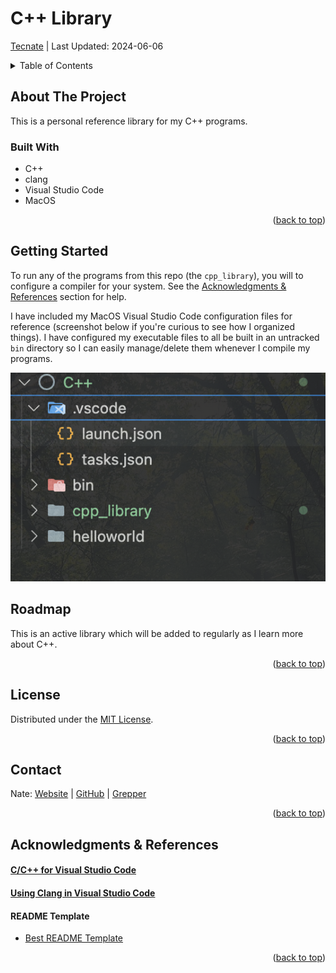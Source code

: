<a id="readme-top"></a>

# C++ Library

<a href="https://tecnate.dev" target="_blank" rel="author">Tecnate</a> | Last Updated: 2024-06-06

<!-- TABLE OF CONTENTS -->
<details>
  <summary>Table of Contents</summary>
  <ol>
    <li>
      <a href="#about-the-project">About The Project</a>
      <ul>
        <li><a href="#built-with">Built With</a></li>
      </ul>
    </li>
    <li>
      <a href="#getting-started">Getting Started</a>
      <ul>
        <li><a href="#prerequisites">Prerequisites</a></li>
        <li><a href="#installation">Installation</a></li>
      </ul>
    </li>
    <li><a href="#usage">Usage</a></li>
    <li><a href="#roadmap">Roadmap</a></li>
    <li><a href="#contributing">Contributing</a></li>
    <li><a href="#license">License</a></li>
    <li><a href="#contact">Contact</a></li>
    <li><a href="#acknowledgments">Acknowledgments</a></li>
  </ol>
</details>

<!-- ABOUT THE PROJECT -->

## About The Project

This is a personal reference library for my C++ programs.

### Built With

-   C++
-   clang
-   Visual Studio Code
-   MacOS

<p align="right">(<a href="#readme-top">back to top</a>)</p>

<!-- GETTING STARTED -->

## Getting Started

To run any of the programs from this repo (the `cpp_library`), you will to configure a compiler for your system. See the [Acknowledgments & References](#acknowledgments--references) section for help.

I have included my MacOS Visual Studio Code configuration files for reference (screenshot below if you're curious to see how I organized things). I have configured my executable files to all be built in an untracked `bin` directory so I can easily manage/delete them whenever I compile my programs.

![screenshot](./vscode-config-referenceOnly/vscode-config.png "vscode configuration")

<!-- ROADMAP -->

## Roadmap

This is an active library which will be added to regularly as I learn more about C++.

<p align="right">(<a href="#readme-top">back to top</a>)</p>

## License

Distributed under the [MIT License](https://choosealicense.com/licenses/mit/).

<p align="right">(<a href="#readme-top">back to top</a>)</p>

<!-- CONTACT -->

## Contact

Nate: [Website](https://tecnate.dev/) | [GitHub](https://github.com/nvsmith) | [Grepper](https://www.grepper.com/profile/intra)

<p align="right">(<a href="#readme-top">back to top</a>)</p>

<!-- ACKNOWLEDGMENTS -->

## Acknowledgments & References

#### [C/C++ for Visual Studio Code ](https://code.visualstudio.com/docs/languages/cpp)

#### [Using Clang in Visual Studio Code](https://code.visualstudio.com/docs/cpp/config-clang-mac#_prerequisites)

#### README Template

-   [Best README Template](https://github.com/othneildrew/Best-README-Template/tree/master)

<p align="right">(<a href="#readme-top">back to top</a>)</p>
